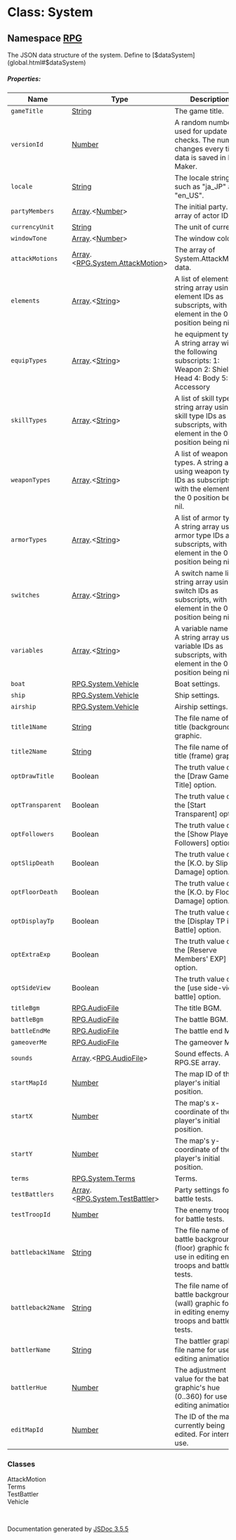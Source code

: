 # Class: System

## Namespace [RPG](RPG.md)

The JSON data structure of the system. Define to [$dataSystem](global.html#$dataSystem)

##### Properties:

| Name | Type | Description |
| --- | --- | --- |
| `gameTitle` | [String](String.md) | The game title. |
| `versionId` | [Number](Number.md) | A random number used for update checks. The number changes every time data is saved in RPG Maker. |
| `locale` | [String](String.md) | The locale string such as "ja_JP" and "en_US". |
| `partyMembers` | [Array](Array.md).<[Number](Number.md)> | The initial party. An array of actor IDs. |
| `currencyUnit` | [String](String.md) | The unit of currency. |
| `windowTone` | [Array](Array.md).<[Number](Number.md)> | The window color. |
| `attackMotions` | [Array](Array.md).<[RPG.System.AttackMotion](RPG.System.AttackMotion.md)> | The array of System.AttackMotion data. |
| `elements` | [Array](Array.md).<[String](String.md)> | A list of elements. A string array using element IDs as subscripts, with the element in the 0 position being nil. |
| `equipTypes` | [Array](Array.md).<[String](String.md)> | he equipment type. A string array with the following subscripts: 1: Weapon 2: Shield 3: Head 4: Body 5: Accessory |
| `skillTypes` | [Array](Array.md).<[String](String.md)> | A list of skill types. A string array using skill type IDs as subscripts, with the element in the 0 position being nil. |
| `weaponTypes` | [Array](Array.md).<[String](String.md)> | A list of weapon types. A string array using weapon type IDs as subscripts, with the element in the 0 position being nil. |
| `armorTypes` | [Array](Array.md).<[String](String.md)> | A list of armor types. A string array using armor type IDs as subscripts, with the element in the 0 position being nil. |
| `switches` | [Array](Array.md).<[String](String.md)> | A switch name list. A string array using switch IDs as subscripts, with the element in the 0 position being nil. |
| `variables` | [Array](Array.md).<[String](String.md)> | A variable name list. A string array using variable IDs as subscripts, with the element in the 0 position being nil. |
| `boat` | [RPG.System.Vehicle](RPG.System.Vehicle.md) | Boat settings. |
| `ship` | [RPG.System.Vehicle](RPG.System.Vehicle.md) | Ship settings. |
| `airship` | [RPG.System.Vehicle](RPG.System.Vehicle.md) | Airship settings. |
| `title1Name` | [String](String.md) | The file name of the title (background) graphic. |
| `title2Name` | [String](String.md) | The file name of the title (frame) graphic. |
| `optDrawTitle` | Boolean | The truth value of the [Draw Game Title] option. |
| `optTransparent` | Boolean | The truth value of the [Start Transparent] option. |
| `optFollowers` | Boolean | The truth value of the [Show Player Followers] option. |
| `optSlipDeath` | Boolean | The truth value of the [K.O. by Slip Damage] option. |
| `optFloorDeath` | Boolean | The truth value of the [K.O. by Floor Damage] option. |
| `optDisplayTp` | Boolean | The truth value of the [Display TP in Battle] option. |
| `optExtraExp` | Boolean | The truth value of the [Reserve Members' EXP] option. |
| `optSideView` | Boolean | The truth value of the [use side-view battle] option. |
| `titleBgm` | [RPG.AudioFile](RPG.AudioFile.md) | The title BGM. |
| `battleBgm` | [RPG.AudioFile](RPG.AudioFile.md) | The battle BGM. |
| `battleEndMe` | [RPG.AudioFile](RPG.AudioFile.md) | The battle end ME. |
| `gameoverMe` | [RPG.AudioFile](RPG.AudioFile.md) | The gameover ME. |
| `sounds` | [Array](Array.md).<[RPG.AudioFile](RPG.AudioFile.md)> | Sound effects. An RPG.SE array. |
| `startMapId` | [Number](Number.md) | The map ID of the player's initial position. |
| `startX` | [Number](Number.md) | The map's x-coordinate of the player's initial position. |
| `startY` | [Number](Number.md) | The map's y-coordinate of the player's initial position. |
| `terms` | [RPG.System.Terms](RPG.System.Terms.md) | Terms. |
| `testBattlers` | [Array](Array.md).<[RPG.System.TestBattler](RPG.System.TestBattler.md)> | Party settings for battle tests. |
| `testTroopId` | [Number](Number.md) | The enemy troop ID for battle tests. |
| `battleback1Name` | [String](String.md) | The file name of the battle background (floor) graphic for use in editing enemy troops and battle tests. |
| `battleback2Name` | [String](String.md) | The file name of the battle background (wall) graphic for use in editing enemy troops and battle tests. |
| `battlerName` | [String](String.md) | The battler graphic file name for use in editing animations. |
| `battlerHue` | [Number](Number.md) | The adjustment value for the battler graphic's hue (0..360) for use in editing animations. |
| `editMapId` | [Number](Number.md) | The ID of the map currently being edited. For internal use. |

<dl>
</dl>

### Classes

<dl>
                    <dt><a>AttackMotion</a></dt>
                    <dd></dd>
                    <dt><a>Terms</a></dt>
                    <dd></dd>
                    <dt><a>TestBattler</a></dt>
                    <dd></dd>
                    <dt><a>Vehicle</a></dt>
                    <dd></dd>
                </dl>
 <br>

  Documentation generated by [JSDoc 3.5.5](https://github.com/jsdoc3/jsdoc)
